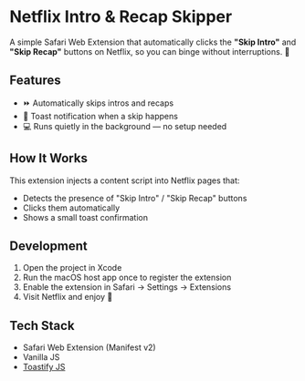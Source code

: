 # Netflix Intro & Recap Skipper

A simple Safari Web Extension that automatically clicks the **"Skip Intro"** and **"Skip Recap"** buttons on Netflix, so you can binge without interruptions. 🍿

## Features

- ⏩ Automatically skips intros and recaps
- 🔔 Toast notification when a skip happens
- 💻 Runs quietly in the background — no setup needed

## How It Works

This extension injects a content script into Netflix pages that:

- Detects the presence of "Skip Intro" / "Skip Recap" buttons
- Clicks them automatically
- Shows a small toast confirmation

## Development

1. Open the project in Xcode
2. Run the macOS host app once to register the extension
3. Enable the extension in Safari → Settings → Extensions
4. Visit Netflix and enjoy 🎉

## Tech Stack

- Safari Web Extension (Manifest v2)
- Vanilla JS
- [Toastify JS](https://github.com/apvarun/toastify-js)
